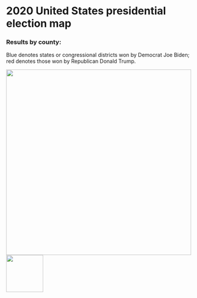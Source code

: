 # 2020 United States presidential election map

### Results by county:
Blue denotes states or congressional districts won by Democrat Joe Biden; red denotes those won by Republican Donald Trump.

<img src="https://upload.wikimedia.org/wikipedia/commons/5/59/United_States_presidential_election_results_by_county%2C_2020.svg" width="500px" />
<img src="https://raw.githubusercontent.com/shamilkhan/us_election_map/master/src/data/election2020-line.svg" width="100px" />
